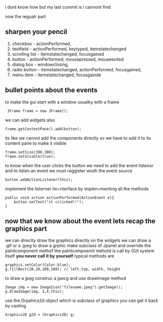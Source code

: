 i dont know how but my last commit is i cannont find

now the regualr part
## sharpen your pencil
1. checkbox - actionPerformed, 
2. textfield - actionPerformed, keytyped, itemstatechenged
3. scrolling list - itemstatechenged, focusgained
4. button - actionPerformed, mousepressed, mouseexited
5. dialog box - windowclosing, 
6. radio button - itemstatechanged, actionPerformed, focusgained,
7. menu item - itemstatechanged, focusgainde 

## bullet points about the events

to make the gui start with a window usualky with a frame
 
     JFrame frame = new JFrame();
we can add widgets also
    
    frame.getContentPane().add(button);
its like we cannot add the components directly so we have to add it to its content pane
to make it visible
    
    frame.setSize(300,300);
    frame.setVisible(true);
to know when the user clicks the button we need to add the event listenor
and to listen an event we must reggister wiuth the event source
    
    button.addActionListener(this);
implement the listerner im=nterface by implen=menting all the methods
    
    public void action actionPerformed(ActionEvent e){
        button.setText("it cclicked!!");
    }
## now that we know about the event lets recap the graphics part
we can direclty draw the graphics directly on the widgets
we can draw a .gif or a .jpeg
to draw a grphic make subclass of Jpanel and override the paintcomponent methof
the paintcompoennt mehotd is  call by GUI system itself **you never call it by yourself**
typical methods are
    
    graphics.setColor(Color.blue);
    g.fillRect(20,20,100,100); // left,top, width, height
to draw a jpeg construc a jpecg and use drawImage method
    
    Image img = new ImageIcon("filename.jpeg").getImage();
    g.drawImage(img, 3,4,this);
use the Grpahics2d object which is subclass of graphics you can get it back by casting

    Graphics2D g2d = (Graphics2D) g;  